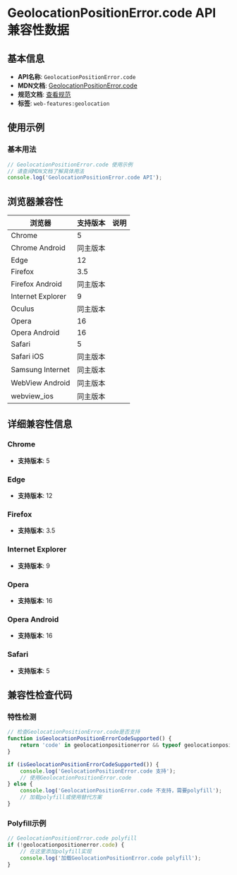 # GeolocationPositionError.code API 兼容性数据

## 基本信息

- **API名称**: `GeolocationPositionError.code`
- **MDN文档**: [GeolocationPositionError.code](https://developer.mozilla.org/docs/Web/API/GeolocationPositionError/code)
- **规范文档**: [查看规范](https://w3c.github.io/geolocation/#code-attribute)
- **标签**: `web-features:geolocation`

## 使用示例

### 基本用法

```javascript
// GeolocationPositionError.code 使用示例
// 请查阅MDN文档了解具体用法
console.log('GeolocationPositionError.code API');
```

## 浏览器兼容性

| 浏览器 | 支持版本 | 说明 |
|--------|----------|------|
| Chrome | 5 |  |
| Chrome Android | 同主版本 |  |
| Edge | 12 |  |
| Firefox | 3.5 |  |
| Firefox Android | 同主版本 |  |
| Internet Explorer | 9 |  |
| Oculus | 同主版本 |  |
| Opera | 16 |  |
| Opera Android | 16 |  |
| Safari | 5 |  |
| Safari iOS | 同主版本 |  |
| Samsung Internet | 同主版本 |  |
| WebView Android | 同主版本 |  |
| webview_ios | 同主版本 |  |

## 详细兼容性信息

### Chrome

- **支持版本**: 5

### Edge

- **支持版本**: 12

### Firefox

- **支持版本**: 3.5

### Internet Explorer

- **支持版本**: 9

### Opera

- **支持版本**: 16

### Opera Android

- **支持版本**: 16

### Safari

- **支持版本**: 5

## 兼容性检查代码

### 特性检测

```javascript
// 检查GeolocationPositionError.code是否支持
function isGeolocationPositionErrorCodeSupported() {
    return 'code' in geolocationpositionerror && typeof geolocationpositionerror.code === 'function';
}

if (isGeolocationPositionErrorCodeSupported()) {
    console.log('GeolocationPositionError.code 支持');
    // 使用GeolocationPositionError.code
} else {
    console.log('GeolocationPositionError.code 不支持，需要polyfill');
    // 加载polyfill或使用替代方案
}
```

### Polyfill示例

```javascript
// GeolocationPositionError.code polyfill
if (!geolocationpositionerror.code) {
    // 在这里添加polyfill实现
    console.log('加载GeolocationPositionError.code polyfill');
}
```

